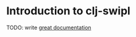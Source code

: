 # Introduction to clj-swipl

TODO: write [great documentation](http://jacobian.org/writing/great-documentation/what-to-write/)
